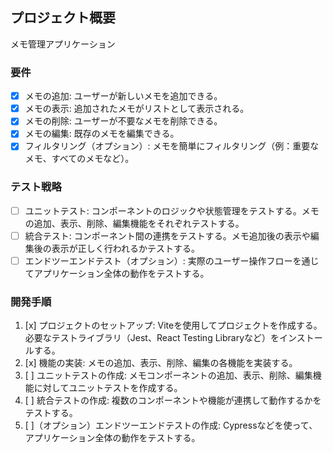 ## プロジェクト概要
メモ管理アプリケーション

### 要件
- [x] メモの追加: ユーザーが新しいメモを追加できる。
- [x] メモの表示: 追加されたメモがリストとして表示される。
- [x] メモの削除: ユーザーが不要なメモを削除できる。
- [x] メモの編集: 既存のメモを編集できる。
- [x] フィルタリング（オプション）: メモを簡単にフィルタリング（例：重要なメモ、すべてのメモなど）。

### テスト戦略
- [ ] ユニットテスト: コンポーネントのロジックや状態管理をテストする。メモの追加、表示、削除、編集機能をそれぞれテストする。
- [ ] 統合テスト: コンポーネント間の連携をテストする。メモ追加後の表示や編集後の表示が正しく行われるかテストする。
- [ ] エンドツーエンドテスト（オプション）: 実際のユーザー操作フローを通じてアプリケーション全体の動作をテストする。

### 開発手順
1. [x] プロジェクトのセットアップ: Viteを使用してプロジェクトを作成する。必要なテストライブラリ（Jest、React Testing Libraryなど）をインストールする。
2. [x] 機能の実装: メモの追加、表示、削除、編集の各機能を実装する。
3. [ ] ユニットテストの作成: メモコンポーネントの追加、表示、削除、編集機能に対してユニットテストを作成する。
4. [ ] 統合テストの作成: 複数のコンポーネントや機能が連携して動作するかをテストする。
5. [ ]（オプション）エンドツーエンドテストの作成: Cypressなどを使って、アプリケーション全体の動作をテストする。

